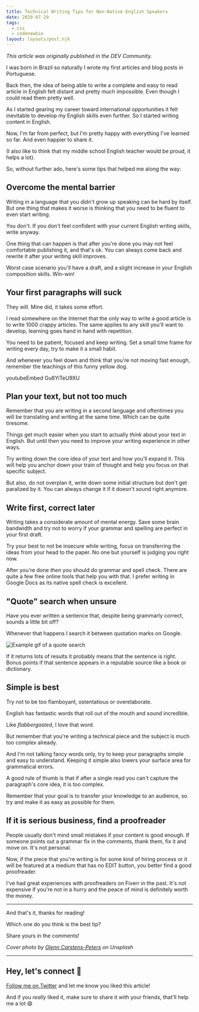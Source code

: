 ```yaml
---
title: Technical Writing Tips for Non-Native English Speakers
date: 2020-07-29
tags:
  - css
  - codenewbie
layout: layouts/post.njk
---
```


_This article was originally published in the DEV Community._

I was born in Brazil so naturally I wrote my first articles and blog posts in Portuguese.

Back then, the idea of being able to write a complete and easy to read article in English felt distant and pretty much impossible. Even though I could read them pretty well.

As I started gearing my career toward international opportunities it felt inevitable to develop my English skills even further. So I started writing content in English.

Now, I'm far from perfect, but I'm pretty happy with everything I've learned so far. And even happier to share it.

(I also like to think that my middle school English teacher would be proud, it helps a lot).

So, without further ado, here's some tips that helped me along the way:

## Overcome the mental barrier

Writing in a language that you didn't grow up speaking can be hard by itself. But one thing that makes it worse is thinking that you need to be fluent to even start writing.

You don't. If you don't feel confident with your current English writing skills, write anyway.

One thing that can happen is that after you're done you may not feel comfortable publishing it, and that's ok. You can always come back and rewrite it after your writing skill improves.

Worst case scenario you'll have a draft, and a slight increase in your English composition skills. Win-win!

## Your first paragraphs will suck

They will. Mine did, it takes some effort.

I read somewhere on the internet that the only way to write a good article is to write 1000 crappy articles. The same applies to any skill you'll want to develop, learning goes hand in hand with repetition.

You need to be patient, focused and keep writing. Set a small time frame for writing every day, try to make it a small habit.

And whenever you feel down and think that you're not moving fast enough, remember the teachings of this funny yellow dog.

youtubeEmbed Gu8YiTeU9XU

## Plan your text, but not too much

Remember that you are writing in a second language and oftentimes you will be translating and writing at the same time. Which can be quite tiresome.

Things get much easier when you start to actually _think_ about your text in English. But until then you need to improve your writing experience in other ways.

Try writing down the core idea of your text and how you'll expand it. This will help you anchor down your train of thought and help you focus on that specific subject.

But also, do not overplan it, write down some initial structure but don't get paralized by it. You can always change it if it doesn't sound right anymore.

## Write first, correct later

Writing takes a considerate amount of mental energy. Save some brain bandwidth and try not to worry if your grammar and spelling are perfect in your first draft.

Try your best to not be insecure while writing, focus on transferring the ideas from your head to the paper. No one but yourself is judging you right now.

After you're done _then_ you should do grammar and spell check. There are quite a few free online tools that help you with that. I prefer writing in Google Docs as its native spell check is excellent.

## "Quote" search when unsure

Have you ever written a sentence that, despite being grammarly correct, sounds a little bit off?

Whenever that happens I search it between quotation marks on Google.

![Example gif of a quote search](https://dev-to-uploads.s3.amazonaws.com/i/jn5agmcl281i6bemt60p.gif)

If it returns lots of results it probably means that the sentence is right. Bonus points if that sentence appears in a reputable source like a book or dictionary.

## Simple is best

Try not to be too flamboyant, ostentatious or overelaborate.

English has fantastic words that roll out of the mouth and sound incredible.

Like _flabbergasted_, I love that word.

But remember that you're writing a technical piece and the subject is much too complex already.

And I'm not talking fancy words only, try to keep your paragraphs simple and easy to understand. Keeping it simple also lowers your surface area for grammatical errors.

A good rule of thumb is that if after a single read you can't capture the paragraph's core idea, it is too complex.

Remember that your goal is to transfer your knowledge to an audience, so try and make it as easy as possible for them.

## If it is serious business, find a proofreader

People usually don't mind small mistakes if your content is good enough. If someone points out a grammar fix in the comments, thank them, fix it and move on. It's not personal.

Now, if the piece that you're writing is for some kind of hiring process or it will be featured at a medium that has no EDIT button, you better find a good proofreader.

I've had great experiences with proofreaders on Fiverr in the past. It's not expensive if you're not in a hurry and the peace of mind is definitely worth the money.

---

And that's it, thanks for reading!

Which one do you think is the best tip?

Share yours in the comments!

_Cover photo by [Glenn Carstens-Peters](https://unsplash.com/@glenncarstenspeters) on Unsplash_

---

## Hey, let's connect 👋

[Follow me on Twitter](https://twitter.com/paladini_dev) and let me know you liked this article!

And if you _really_ liked it, make sure to share it with your friends, that'll help me a lot 😄
